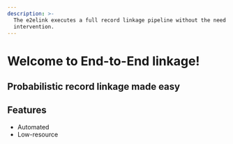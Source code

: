 ```yaml
---
description: >-
  The e2elink executes a full record linkage pipeline without the need for human
  intervention.
---
```


# Welcome to End-to-End linkage!

## Probabilistic record linkage made easy

## Features

* Automated
* Low-resource

